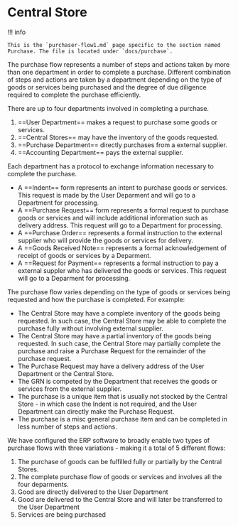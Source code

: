 # Central Store

!!! info

    This is the `purchaser-flow1.md` page specific to the section named Purchase. The file is located under `docs/purchase`.

The purchase flow represents a number of steps and actions taken by more than one department in order to complete a purchase. Different combination of steps and actions are taken by a department depending on the type of goods or services being purchased and the degree of due diligence required to complete the purchase efficiently.

There are up to four departments involved in completing a purchase.

1. ==User Department== makes a request to purchase some goods or services.
2. ==Central Stores== may have the inventory of the goods requested.
3. ==Purchase Department== directly purchases from a external supplier.
4. ==Accounting Department== pays the external supplier.

Each department has a protocol to exchange information necessary to complete the purchase.

- A ==Indent== form represents an intent to purchase goods or services. This request is made by the User Deparment and will go to a Department for processing.
- A ==Purchase Request== form represents a formal request to purchase goods or services and will include additional information such as delivery address. This request will go to a Department for processing.
- A ==Purchase Order== represents a formal instruction to the external supplier who will provide the goods or services for delivery.
- A ==Goods Received Note== represents a formal acknowledgement of receipt of goods or services by a Deparment.
- A ==Request for Payment== represents a formal instruction to pay a external suppler who has delivered the goods or services. This request will go to a Deparment for processing.

The purchase flow varies depending on the type of goods or services being requested and how the purchase is completed. For example:

- The Central Store may have a complete inventory of the goods being requested. In such case, the Central Store may be able to complete the purchase fully without involving external supplier.
- The Central Store may have a partial inventory of the goods being requested. In such case, the Central Store may partially complete the purchase and raise a Purchase Request for the remainder of the purchase request.
- The Purchase Request may have a delivery address of the User Department or the Central Store.
- The GRN is competed by the Department that receives the goods or services from the external supplier.
- The purchase is a unique item that is usually not stocked by the Central Store - in which case the Indent is not required, and the User Department can directly make the Purchase Request.
- The purchase is a misc general purchase item and can be completed in less number of steps and actions.

We have configured the ERP software to broadly enable two types of purchase flows with three variations - making it a total of 5 different flows:

1. The purchase of goods can be fulfilled fully or partially by the Central Stores.
2. The complete purchase flow of goods or services and involves all the four deparments.
3. Good are directly delivered to the User Department
4. Good are delivered to the Central Store and will later be transferred to the User Department
5. Services are being purchased
